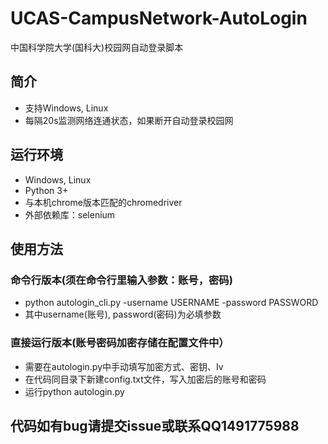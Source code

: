 # UCAS-CampusNetwork-AutoLogin
中国科学院大学(国科大)校园网自动登录脚本

## 简介
- 支持Windows, Linux
- 每隔20s监测网络连通状态，如果断开自动登录校园网
## 运行环境
- Windows, Linux
- Python 3+
- 与本机chrome版本匹配的chromedriver
- 外部依赖库：selenium
## 使用方法
### 命令行版本(须在命令行里输入参数：账号，密码)
- python autologin_cli.py -username USERNAME -password PASSWORD
- 其中username(账号), password(密码)为必填参数
### 直接运行版本(账号密码加密存储在配置文件中）
- 需要在autologin.py中手动填写加密方式、密钥、Iv
- 在代码同目录下新建config.txt文件，写入加密后的账号和密码
- 运行python autologin.py

## 代码如有bug请提交issue或联系QQ1491775988
